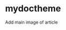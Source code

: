 # mydoctheme

<!--
<img alt="Magazin Play Store" border="0" data-original-height="640" data-original-width="345" height="640" src="/assets/images/posts/{{ page.lang }}/update-magazin-play/magazin-google-play-cum-se-actualizeaza.png" title="Magazin Play Store" width="345">
-->


Add main image of article

<!--
<img alt="Magazin Play Store" border="0" data-original-height="640" data-original-width="345" height="640" src="/assets/images/posts/{{ page.lang }}/update-magazin-play/magazin-google-play-cum-se-actualizeaza.png" title="Magazin Play Store" width="345">
-->

<img alt="" title="" class="article-image" src="/assets/images/posts/{{ page.lang }}/">

